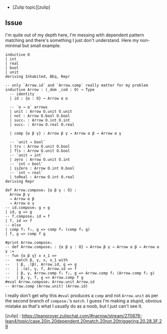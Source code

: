 - [Zulip topic][zulip]

## Issue

I'm quite out of my depth here, I'm messing with dependent pattern matching and there's something I
just don't understand. Here my non-minimal but small example.

```lean
inductive O
| int
| real
| bool
| unit
deriving Inhabited, BEq, Repr

-- only `Arrow.id` and `Arrow.comp` really matter for my problem
inductive Arrow : (_dom _cod : O) → Type
  -- identity
  | id : {α : O} → Arrow α α

  -- `α → α` arrows
  | unit : Arrow O.unit O.unit
  | not : Arrow O.bool O.bool
  | succᵢ : Arrow O.int O.int
  | succᵣ : Arrow O.real O.real

  | comp {α β γ} : Arrow β γ → Arrow α β → Arrow α γ

  -- `unit → bool`
  | tru : Arrow O.unit O.bool
  | fls : Arrow O.unit O.bool
  -- `unit → int`
  | zero : Arrow O.unit O.int
  -- `int → bool`
  | isZero : Arrow O.int O.bool
  -- `int → real`
  | toReal : Arrow O.int O.real
deriving Repr

def Arrow.compose₁ {α β γ : O} :
  Arrow β γ
  → Arrow α β
  → Arrow α γ
-- id.compose₁ g = g
| id, g => g
-- f.compose₁ id = f
| f, id => f
-- else
| comp f₁ f₂, g => comp f₁ (comp f₂ g)
| f, g => comp f g

#print Arrow.compose₁
-- def Arrow.compose₁ : {α β γ : O} → Arrow β γ → Arrow α β → Arrow α γ :=
-- fun {α β γ} x x_1 =>
--   match β, γ, x, x_1 with
--   | β, .(β), Arrow.id, g => g
--   | .(α), γ, f, Arrow.id => f
--   | β, γ, Arrow.comp f₁ f₂, g => Arrow.comp f₁ (Arrow.comp f₂ g)
--   | β, γ, f, g => Arrow.comp f g
#eval Arrow.compose₁ Arrow.unit Arrow.id
-- Arrow.comp (Arrow.unit) (Arrow.id)
```

I really don't get why this `#eval` produces a `comp` and not `Arrow.unit` as per the second branch
of `compose₁`'s `match`. I guess I'm making a stupid, obvious mistake as that's what I usually do as
a noob, but I just can't see it.

[zulip] : https://leanprover.zulipchat.com/#narrow/stream/270676-lean4/topic/case.20in.20dependent.20match.20not.20triggering.20.28.3F.29